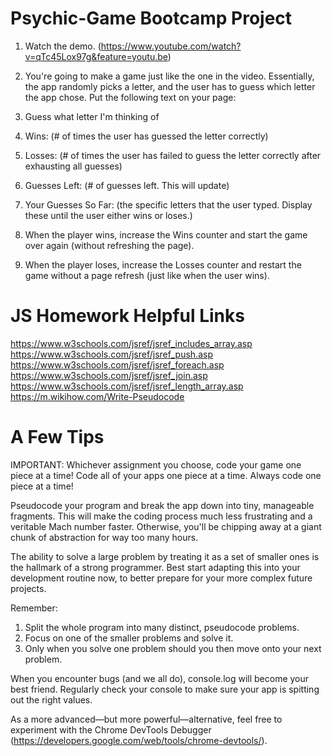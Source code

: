 # Psychic-Game Bootcamp Project

1. Watch the demo. (https://www.youtube.com/watch?v=qTc45Lox97g&feature=youtu.be)

2. You're going to make a game just like the one in the video. Essentially, the app randomly picks a letter, and the user has to guess which letter the app chose. Put the following text on your page:

3. Guess what letter I'm thinking of

4. Wins: (# of times the user has guessed the letter correctly)

5. Losses: (# of times the user has failed to guess the letter correctly after exhausting all guesses)

6. Guesses Left: (# of guesses left. This will update)

7. Your Guesses So Far: (the specific letters that the user typed. Display these until the user either wins or loses.)

8. When the player wins, increase the Wins counter and start the game over again (without refreshing the page).

9. When the player loses, increase the Losses counter and restart the game without a page refresh (just like when the user wins).

# JS Homework Helpful Links

https://www.w3schools.com/jsref/jsref_includes_array.asp
https://www.w3schools.com/jsref/jsref_push.asp
https://www.w3schools.com/jsref/jsref_foreach.asp
https://www.w3schools.com/jsref/jsref_join.asp
https://www.w3schools.com/jsref/jsref_length_array.asp
https://m.wikihow.com/Write-Pseudocode

# A Few Tips

IMPORTANT: Whichever assignment you choose, code your game one piece at a time! Code all of your apps one piece at a time. Always code one piece at a time!

Pseudocode your program and break the app down into tiny, manageable fragments. This will make the coding process much less frustrating and a veritable Mach number faster. Otherwise, you'll be chipping away at a giant chunk of abstraction for way too many hours.

The ability to solve a large problem by treating it as a set of smaller ones is the hallmark of a strong programmer. Best start adapting this into your development routine now, to better prepare for your more complex future projects.

Remember:
1. Split the whole program into many distinct, pseudocode problems.
2. Focus on one of the smaller problems and solve it.
3. Only when you solve one problem should you then move onto your next problem.

When you encounter bugs (and we all do), console.log will become your best friend. Regularly check your console to make sure your app is spitting out the right values.

As a more advanced—but more powerful—alternative, feel free to experiment with the Chrome DevTools Debugger (https://developers.google.com/web/tools/chrome-devtools/).

